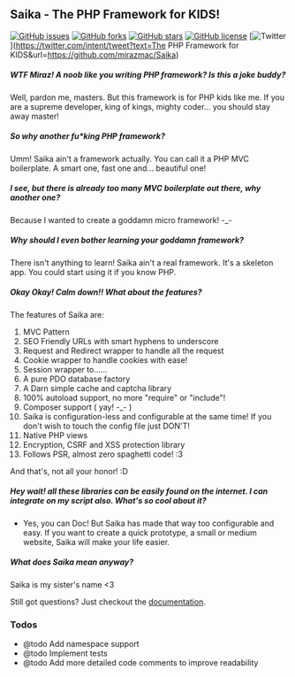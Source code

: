 ## Saika - The PHP Framework for KIDS!
[![GitHub issues](https://img.shields.io/github/issues/mirazmac/Saika.svg)](https://github.com/mirazmac/Saika/issues)
[![GitHub forks](https://img.shields.io/github/forks/mirazmac/Saika.svg)](https://github.com/mirazmac/Saika/network)
[![GitHub stars](https://img.shields.io/github/stars/mirazmac/Saika.svg)](https://github.com/mirazmac/Saika/stargazers)
[![GitHub license](https://img.shields.io/badge/license-MIT-blue.svg)](https://raw.githubusercontent.com/mirazmac/Saika/master/LICENSE)
[![Twitter](https://img.shields.io/twitter/url/https/github.com/mirazmac/Saika.svg?style=social)](https://twitter.com/intent/tweet?text=The PHP Framework for KIDS&url=https://github.com/mirazmac/Saika)
##### WTF Miraz! A noob like you writing PHP framework? Is this a joke buddy?
Well, pardon me, masters. But this framework is for PHP kids like me. If you are a supreme developer, king of kings, mighty coder... you should stay away master!

##### So why another fu*king PHP framework?
Umm! Saika ain't a framework actually. You can call it a PHP MVC boilerplate. A smart one, fast one and... beautiful one!

##### I see, but there is already too many MVC boilerplate out there, why another one?
Because I wanted to create a goddamn micro framework! -_-

##### Why should I even bother learning your goddamn framework?

There isn't anything to learn! Saika ain't a real framework. It's a skeleton app. You could start using it if you know PHP.

##### Okay Okay! Calm down!! What about the features?
The features of Saika are:

1. MVC Pattern
2. SEO Friendly URLs with smart hyphens to underscore
3. Request and Redirect wrapper to handle all the request
4. Cookie wrapper to handle cookies with ease!
5. Session wrapper to......
6. A pure PDO database factory
7. A Darn simple cache and captcha library
8. 100% autoload support, no more "require" or "include"!
9. Composer support ( yay! -_- )
10. Saika is configuration-less and configurable at the same time! If you don't wish to touch the config file just DON'T!
11. Native PHP views
12. Encryption, CSRF and XSS protection library
13. Follows PSR, almost zero spaghetti code! :3

And that's, not all your honor! :D

#####  Hey wait! all these libraries can be easily found on the internet. I can integrate on my script also. What's so cool about it?
- Yes, you can Doc! But Saika has made that way too configurable and easy. If you want to create a quick prototype, a small or medium website, Saika will make your life easier.

#####  What does Saika mean anyway?
Saika is my sister's name <3

Still got questions? Just checkout the [documentation](https://mirazmac.github.io/Saika/ "").

### Todos
* @todo Add namespace support
* @todo Implement tests
* @todo Add more detailed code comments to improve readability